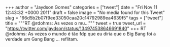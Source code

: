 
+++
author = "Jaydson Gomes"
categories = ["tweet"]
date = "Fri Nov 11 12:43:32 +0000 2011"
draft = false
image = "No media found for this Tweet"
slug = "66d5b2b07f9ee33050caa20c14792989ea4639f5"
tags = ["tweet"]
title = """RT @rdohms: As vezes o mu..."""
tweet = true
tweet_url = "https://twitter.com/jaydson/status/134974538646691840"
+++
RT @rdohms: As vezes o mundo é tão fdp que eu diria que o Big Bang foi a verdade um Gang Bang ... reflitam.
